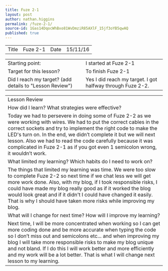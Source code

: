 ```yaml
---
title: Fuze 2-1
layout: post
author: nathan.higgins
permalink: /fuze-2-1/
source-id: 1Gas14DqocWhBxo81WvDmziR85AXlF_15jf3oYB5qwAQ
published: true
---
```

<table>
  <tr>
    <td>Title</td>
    <td>Fuze 2-1</td>
    <td>Date</td>
    <td>15/11/16</td>
  </tr>
</table>


<table>
  <tr>
    <td>Starting point:</td>
    <td>I started at Fuze 2-1</td>
  </tr>
  <tr>
    <td>Target for this lesson?</td>
    <td>To finish Fuze 2-1</td>
  </tr>
  <tr>
    <td>Did I reach my target? 
(add details to "Lesson Review")</td>
    <td> Yes I did reach my target. I got halfway through Fuze 2-2.</td>
  </tr>
</table>


<table>
  <tr>
    <td>Lesson Review</td>
  </tr>
  <tr>
    <td>How did I learn? What strategies were effective? </td>
  </tr>
  <tr>
    <td>Today we had to persevere in doing some of Fuze 2-2 as we were working with wires. We had to put the correct cables in the correct sockets and try to implement the right code to make the LED's turn on. In the end, we didn’t complete it but we will next lesson.  Also we had to read the code carefully because it was complicated in  Fuze 2-1 as if you got even 1 semicolon wrong, it wouldn’t work.</td>
  </tr>
  <tr>
    <td>What limited my learning? Which habits do I need to work on? </td>
  </tr>
  <tr>
    <td>The things that limited my learning was time. We were too slow to complete Fuze 2-2 so next time if we chat less we will get more work done. Also, with my blog, if I took responsible risks, I could have made my blog really good as if it worked the blog would look great and if it didn't I could have changed it easily.  That is why I should have taken more risks while improving my blog.</td>
  </tr>
  <tr>
    <td>What will I change for next time? How will I improve my learning?</td>
  </tr>
  <tr>
    <td>Next time, I will be more concentrated when working so I can get more coding done and be more accurate when typing the code so I don’t miss out and semicolons etc... and when improving my blog I will take more responsible risks to make my blog unique and not bland. If I do this I will work better and more efficiently and my work will be a lot better. That is what I will change next lesson to my learning.</td>
  </tr>
</table>


